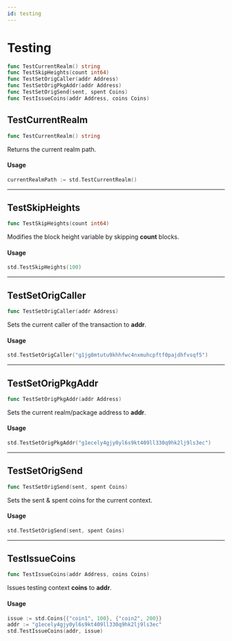 ```yaml
---
id: testing
---
```


# Testing

```go
func TestCurrentRealm() string
func TestSkipHeights(count int64)
func TestSetOrigCaller(addr Address)
func TestSetOrigPkgAddr(addr Address)
func TestSetOrigSend(sent, spent Coins)
func TestIssueCoins(addr Address, coins Coins)
```

## TestCurrentRealm
```go
func TestCurrentRealm() string
```
Returns the current realm path.

#### Usage
```go
currentRealmPath := std.TestCurrentRealm()
```
---

## TestSkipHeights
```go
func TestSkipHeights(count int64)
```
Modifies the block height variable by skipping **count** blocks.

#### Usage
```go
std.TestSkipHeights(100)
```
---

## TestSetOrigCaller
```go
func TestSetOrigCaller(addr Address)
```
Sets the current caller of the transaction to **addr**.

#### Usage
```go
std.TestSetOrigCaller("g1jg8mtutu9khhfwc4nxmuhcpftf0pajdhfvsqf5")
```
---

## TestSetOrigPkgAddr
```go
func TestSetOrigPkgAddr(addr Address)
```
Sets the current realm/package address to **addr**.

#### Usage
```go
std.TestSetOrigPkgAddr("g1ecely4gjy0yl6s9kt409ll330q9hk2lj9ls3ec")
```
---

## TestSetOrigSend
```go
func TestSetOrigSend(sent, spent Coins)
```
Sets the sent & spent coins for the current context.

#### Usage
```go
std.TestSetOrigSend(sent, spent Coins)
```
---

## TestIssueCoins
```go
func TestIssueCoins(addr Address, coins Coins)
```
Issues testing context **coins** to **addr**.
#### Usage
```go
issue := std.Coins{{"coin1", 100}, {"coin2", 200}}
addr := "g1ecely4gjy0yl6s9kt409ll330q9hk2lj9ls3ec"
std.TestIssueCoins(addr, issue)
```





